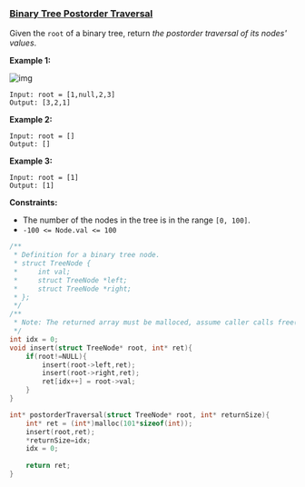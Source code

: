 ### [Binary Tree Postorder Traversal](https://leetcode.com/problems/binary-tree-postorder-traversal/)

Given the `root` of a binary tree, return *the postorder traversal of its nodes' values*.

 

**Example 1:**

![img](https://assets.leetcode.com/uploads/2020/08/28/pre1.jpg)

```
Input: root = [1,null,2,3]
Output: [3,2,1]
```

**Example 2:**

```
Input: root = []
Output: []
```

**Example 3:**

```
Input: root = [1]
Output: [1]
```

 

**Constraints:**

- The number of the nodes in the tree is in the range `[0, 100]`.
- `-100 <= Node.val <= 100`

```C
/**
 * Definition for a binary tree node.
 * struct TreeNode {
 *     int val;
 *     struct TreeNode *left;
 *     struct TreeNode *right;
 * };
 */
/**
 * Note: The returned array must be malloced, assume caller calls free().
 */
int idx = 0;
void insert(struct TreeNode* root, int* ret){
    if(root!=NULL){
        insert(root->left,ret);
        insert(root->right,ret);
        ret[idx++] = root->val;
    }
}

int* postorderTraversal(struct TreeNode* root, int* returnSize){
    int* ret = (int*)malloc(101*sizeof(int));
    insert(root,ret);
    *returnSize=idx;
    idx = 0;
    
    return ret;
}
```

